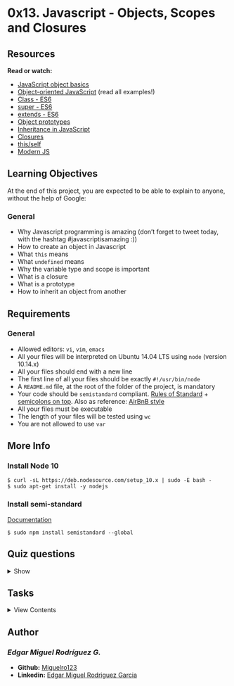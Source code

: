 # 0x13. Javascript - Objects, Scopes and Closures

## Resources

**Read or watch:**

- [JavaScript object basics](https://developer.mozilla.org/en-US/docs/Learn/JavaScript/Objects/Basics)
- [Object-oriented JavaScript](https://developer.mozilla.org/en-US/docs/Learn/JavaScript/Objects/Object-oriented_JS) (read all examples!)
- [Class - ES6](https://developer.mozilla.org/en-US/docs/Web/JavaScript/Reference/Classes)
- [super - ES6](https://developer.mozilla.org/en-US/docs/Web/JavaScript/Reference/Operators/super)
- [extends - ES6](https://developer.mozilla.org/en-US/docs/Web/JavaScript/Reference/Classes/extends)
- [Object prototypes](https://developer.mozilla.org/en-US/docs/Learn/JavaScript/Objects/Object_prototypes)
- [Inheritance in JavaScript](https://developer.mozilla.org/en-US/docs/Learn/JavaScript/Objects/Inheritance)
- [Closures](https://developer.mozilla.org/en-US/docs/Web/JavaScript/Closures)
- [this/self](https://alistapart.com/article/getoutbindingsituations/)
- [Modern JS](https://github.com/mbeaudru/modern-js-cheatsheet)

## Learning Objectives

At the end of this project, you are expected to be able to explain to anyone, without the help of Google:

### General

- Why Javascript programming is amazing (don’t forget to tweet today, with the hashtag #javascriptisamazing :))
- How to create an object in Javascript
- What `this` means
- What `undefined` means
- Why the variable type and scope is important
- What is a closure
- What is a prototype
- How to inherit an object from another

## Requirements

### General

- Allowed editors: `vi`, `vim`, `emacs`
- All your files will be interpreted on Ubuntu 14.04 LTS using `node` (version 10.14.x)
- All your files should end with a new line
- The first line of all your files should be exactly `#!/usr/bin/node`
- A `README.md` file, at the root of the folder of the project, is mandatory
- Your code should be `semistandard` compliant. [Rules of Standard](https://standardjs.com/rules.html) + [semicolons on top](https://github.com/standard/semistandard). Also as reference: [AirBnB style](https://github.com/airbnb/javascript)
- All your files must be executable
- The length of your files will be tested using `wc`
- You are not allowed to use `var`

## More Info

### Install Node 10

```
$ curl -sL https://deb.nodesource.com/setup_10.x | sudo -E bash -
$ sudo apt-get install -y nodejs
```

### Install semi-standard

[Documentation](https://github.com/standard/semistandard)

```
$ sudo npm install semistandard --global
```

## Quiz questions

<details>
<summary>Show</summary>
  
### Question #0

What is the output of this code?

```
function myFunction(a) {
    console.log(a);
}

myFunction(12);
```

- [ ] 1
- [x] 12
- [ ] 2

### Question #1

What is the output of this code?

```
const number = 12;
function myFunction(a) {
    console.log(a);
}

myFunction(number);
```

- [ ] 1
- [x] 12
- [ ] 2

### Question #2

What is the output of this code?

```
function myFunction(a) {
    console.log(a);
}

const number = 12;
myFunction(number);
```

- [ ] 1
- [x] 12
- [ ] 2

### Question #3

What is the output of this code?

```
const a = 12;

function myFunction(a) {
    console.log(a);
}

myFunction(89);
```

- [ ] 1
- [ ] 12
- [ ] 2
- [x] 89

### Question #4

What is the output of this code?

```
function myFunction(a) {
    console.log(a);
}

const a = 12;
myFunction(89);
```

- [ ] 1
- [ ] 12
- [ ] 2
- [x] 89

### Question #5

What is the output of this code?

```
const b = 79;
function myFunction(a) {
    console.log(a + b);
}

myFunction(10);
```

- [x] 89
- [ ] 10
- [ ] 79

### Question #6

What is the output of this code?

```
function myFunction(a) {
    console.log(a + b);
}

const b = 79;
myFunction(10);
```

- [ ] 10
- [ ] 79
- [x] 89

### Question #7

What is the output of this code?

```
let b = 1;

function myFunction(a) {
    console.log(a + b);
    b = a;
}

myFunction(3);
myFunction(4);
```

- [ ] 3, 4
- [x] 4, 7
- [ ] 3, 7
- [ ] 4, 3

</details>

## Tasks

<details>
<summary>View Contents</summary>

### [0. Rectangle #0](./0-rectangle.js)

Write an empty class `Rectangle` that defines a rectangle:

- You must use the `class` notation for defining your class

```
guillaume@ubuntu:~/0x13$ cat 0-main.js
#!/usr/bin/node
const Rectangle = require('./0-rectangle');

const r1 = new Rectangle();
console.log(r1);
console.log(r1.constructor);

guillaume@ubuntu:~/0x13$ ./0-main.js
Rectangle {}
[Function: Rectangle]
guillaume@ubuntu:~/0x13$ 
```

**Repo:**

* GitHub repository: `holbertonschool-higher_level_programming`
* Directory: `0x13-javascript_objects_scopes_closures`
* File: `0-rectangle.js`

### [1. Rectangle #1](./1-rectangle.js)

Write a class `Rectangle` that defines a rectangle:

- You must use the `class` notation for defining your class
- The constructor must take 2 arguments `w` and `h`
- Initialize the instance attribute `width` with the value of `w`
- Initialize the instance attribute `height` with the value of `h`

```
guillaume@ubuntu:~/0x13$ cat 1-main.js
#!/usr/bin/node
const Rectangle = require('./1-rectangle');

const r1 = new Rectangle(2, 3);
console.log(r1);
console.log(r1.width);
console.log(r1.height);

const r2 = new Rectangle(2, -3);
console.log(r2);
console.log(r2.width);
console.log(r2.height);

const r3 = new Rectangle(2);
console.log(r3);
console.log(r3.width);
console.log(r3.height);

guillaume@ubuntu:~/0x13$ ./1-main.js
Rectangle { width: 2, height: 3 }
2
3
Rectangle { width: 2, height: -3 }
2
-3
Rectangle { width: 2, height: undefined }
2
undefined
guillaume@ubuntu:~/0x13$ 
```

**Repo:**

* GitHub repository: `holbertonschool-higher_level_programming`
* Directory: `0x13-javascript_objects_scopes_closures`
* File: `1-rectangle.js`

### [2. Rectangle #2](./2-rectangle.js)

Write a class `Rectangle` that defines a rectangle:

- You must use the `class` notation for defining your class
- The constructor must take 2 arguments `w` and `h`
- Initialize the instance attribute `width` with the value of `w`
- Initialize the instance attribute `height` with the value of `h`
- If `w` or `h` is equal to 0 or not a positive integer, create an empty object

```
guillaume@ubuntu:~/0x13$ cat 2-main.js
#!/usr/bin/node
const Rectangle = require('./2-rectangle');

const r1 = new Rectangle(2, 3);
console.log(r1);
console.log(r1.width);
console.log(r1.height);

const r2 = new Rectangle(2, -3);
console.log(r2);
console.log(r2.width);
console.log(r2.height);

const r3 = new Rectangle(2);
console.log(r3);
console.log(r3.width);
console.log(r3.height);

const r4 = new Rectangle(2, 0);
console.log(r4);
console.log(r4.width);
console.log(r4.height);

guillaume@ubuntu:~/0x13$ ./2-main.js
Rectangle { width: 2, height: 3 }
2
3
Rectangle {}
undefined
undefined
Rectangle {}
undefined
undefined
Rectangle {}
undefined
undefined
guillaume@ubuntu:~/0x13$ 
```

**Repo:**

* GitHub repository: `holbertonschool-higher_level_programming`
* Directory: `0x13-javascript_objects_scopes_closures`
* File: `2-rectangle.js`

### [3. Rectangle #3 ](./3-rectangle.js)

Write a class `Rectangle` that defines a rectangle:

- You must use the `class` notation for defining your class
- The constructor must take 2 arguments: `w` and `h`
- Initialize the instance attribute `width` with the value of `w`
- Initialize the instance attribute `height` with the value of `h`
- If `w` or `h` is equal to 0 or not a positive integer, create an empty object
- Create an instance method called `print()` that prints the rectangle using the character `X`

```
guillaume@ubuntu:~/0x13$ cat 3-main.js
#!/usr/bin/node
const Rectangle = require('./3-rectangle');

const r1 = new Rectangle(2, 3);
r1.print();

const r2 = new Rectangle(10, 5);
r2.print();

guillaume@ubuntu:~/0x13$ ./3-main.js
XX
XX
XX
XXXXXXXXXX
XXXXXXXXXX
XXXXXXXXXX
XXXXXXXXXX
XXXXXXXXXX
guillaume@ubuntu:~/0x13$ 
```

**Repo:**

* GitHub repository: `holbertonschool-higher_level_programming`
* Directory: `0x13-javascript_objects_scopes_closures`
* File: `3-rectangle.js`

### [4. Rectangle #4](./4-rectangle.js)

Write a class `Rectangle` that defines a rectangle:

- You must use the `class` notation for defining your class
- The constructor must take 2 arguments: `w` and `h`
- Initialize the instance attribute `width` with the value of `w`
- Initialize the instance attribute `height` with the value of `h`
- If `w` or `h` is equal to 0 or not a positive integer, create an empty object
- Create an instance method called `print()` that prints the rectangle using the character `X`
- Create an instance method called `rotate()` that exchanges the `width` and the `height` of the rectangle
- Create an instance method called `double()` that multiples the `width` and the `height` of the rectangle by 2

```
guillaume@ubuntu:~/0x13$ cat 4-main.js
#!/usr/bin/node
const Rectangle = require('./4-rectangle');

const r1 = new Rectangle(2, 3);
console.log('Normal:');
r1.print();

console.log('Double:');
r1.double();
r1.print();

console.log('Rotate:');
r1.rotate();
r1.print();

guillaume@ubuntu:~/0x13$ ./4-main.js
Normal:
XX
XX
XX
Double:
XXXX
XXXX
XXXX
XXXX
XXXX
XXXX
Rotate:
XXXXXX
XXXXXX
XXXXXX
XXXXXX
guillaume@ubuntu:~/0x13$ 
```

**Repo:**

* GitHub repository: `holbertonschool-higher_level_programming`
* Directory: `0x13-javascript_objects_scopes_closures`
* File: `4-rectangle.js`

### [5. Square #0](./5-square.js)

Write a class `Square` that defines a square and inherits from `Rectangle` of `4-rectangle.js`:

- You must use the `class` notation for defining your class and `extends`
- The constructor must take 1 argument: `size`
- The constructor of `Rectangle` must be called (by using `super()`)

```
guillaume@ubuntu:~/0x13$ cat 5-main.js
#!/usr/bin/node
const Square = require('./5-square');

const s1 = new Square(4);
s1.print();
s1.double();
s1.print();

guillaume@ubuntu:~/0x13$ ./5-main.js
XXXX
XXXX
XXXX
XXXX
XXXXXXXX
XXXXXXXX
XXXXXXXX
XXXXXXXX
XXXXXXXX
XXXXXXXX
XXXXXXXX
XXXXXXXX
guillaume@ubuntu:~/0x13$ 
```

**Repo:**

* GitHub repository: `holbertonschool-higher_level_programming`
* Directory: `0x13-javascript_objects_scopes_closures`
* File: `5-square.js`

### [6. Square #1](./6-square.js)

Write a class `Square` that defines a square and inherits from `Square` of `5-square.js`:

- You must use the `class` notation for defining your class and `extends`
- Create an instance method called `charPrint(c)` that prints the rectangle using the character `c`
  - If `c` is `undefined`, use the character `X`

```
guillaume@ubuntu:~/0x13$ cat 6-main.js
#!/usr/bin/node
const Square = require('./6-square');

const s1 = new Square(4);
s1.charPrint();

s1.charPrint('C');

guillaume@ubuntu:~/0x13$ ./6-main.js
XXXX
XXXX
XXXX
XXXX
CCCC
CCCC
CCCC
CCCC
guillaume@ubuntu:~/0x13$ 
```

**Repo:**

* GitHub repository: `holbertonschool-higher_level_programming`
* Directory: `0x13-javascript_objects_scopes_closures`
* File: `6-square.js`

### [7. Occurrences](./7-occurrences.js)

Write a function that returns the number of occurrences in a list:

- Prototype: `exports.nbOccurences = function (list, searchElement)`

```
guillaume@ubuntu:~/0x13$ cat 7-main.js
#!/usr/bin/node
const nbOccurences = require('./7-occurrences').nbOccurences;

console.log(nbOccurences([1, 2, 3, 4, 5, 6], 3));
console.log(nbOccurences([3, 2, 3, 4, 5, 3, 3], 3));
console.log(nbOccurences(["H", 12, "c", "H", "Holberton", 8], "H"));

guillaume@ubuntu:~/0x13$ ./7-main.js
1
4
2
guillaume@ubuntu:~/0x13$ 
```

**Repo:**

* GitHub repository: `holbertonschool-higher_level_programming`
* Directory: `0x13-javascript_objects_scopes_closures`
* File: `7-occurrences.js`

### [8. Esrever](./8-esrever.js)

Write a function that returns the reversed version of a list:

- Prototype: `exports.esrever = function (list)`
- You are not allow to use the built-in method `reverse`

```
guillaume@ubuntu:~/0x13$ cat 8-main.js
#!/usr/bin/node
const esrever = require('./8-esrever').esrever;

console.log(esrever([1, 2, 3, 4, 5]));
console.log(esrever(["Holberton", 89, { id: 12 }, "String"]));

guillaume@ubuntu:~/0x13$ ./8-main.js
[ 5, 4, 3, 2, 1 ]
[ 'String', { id: 12 }, 89, 'Holberton' ]
guillaume@ubuntu:~/0x13$ 
```

**Repo:**

* GitHub repository: `holbertonschool-higher_level_programming`
* Directory: `0x13-javascript_objects_scopes_closures`
* File: `8-esrever.js`

### [9. Log me](./9-logme.js)

Write a function that prints the number of arguments already printed and the new argument value. (see example below)

- Prototype: `exports.logMe = function (item)`
- Output format: `<number arguments already printed>: <current argument value>`

```
guillaume@ubuntu:~/0x13$ cat 9-main.js
#!/usr/bin/node
const logMe = require('./9-logme').logMe;

logMe("Hello");
logMe("Holberton");
logMe("School");

guillaume@ubuntu:~/0x13$ ./9-main.js
0: Hello
1: Holberton
2: School
guillaume@ubuntu:~/0x13$ 
```

**Repo:**

* GitHub repository: `holbertonschool-higher_level_programming`
* Directory: `0x13-javascript_objects_scopes_closures`
* File: `9-logme.js`

### [10. Number conversion](./10-converter.js)

Write a function that converts a number from base 10 to another base passed as argument:

- Prototype: `exports.converter = function (base)`
- You are not allowed to import any file
- You are not allowed to declare any new variable (`var`, `let`, etc..)

```
guillaume@ubuntu:~/0x13$ cat 10-main.js
#!/usr/bin/node
const converter = require('./10-converter').converter;

let myConverter = converter(10);

console.log(myConverter(2));
console.log(myConverter(12));
console.log(myConverter(89));


myConverter = converter(16);

console.log(myConverter(2));
console.log(myConverter(12));
console.log(myConverter(89));

guillaume@ubuntu:~/0x13$ ./10-main.js
2
12
89
2
c
59
guillaume@ubuntu:~/0x13$ 
```

**Repo:**

* GitHub repository: `holbertonschool-higher_level_programming`
* Directory: `0x13-javascript_objects_scopes_closures`
* File: `10-converter.js`

### [11. Factor index #advanced](./100-map.js)

Write a script that imports an array and computes a new array.

- Your script must import `list` from the file `100-data.js`
- You must use a `map`. [Tips](https://developer.mozilla.org/en-US/docs/Web/JavaScript/Reference/Global_Objects/Array/map?v=control)
- A new list must be created with each value equal to the value of the initial list, multipled by the index in the list
- Print both the initial list and the new list

```
guillaume@ubuntu:~/0x13$ cat 100-data.js
#!/usr/bin/node
exports.list = [1, 2, 3, 4, 5];
guillaume@ubuntu:~/0x13$ ./100-map.js 
[ 1, 2, 3, 4, 5 ]
[ 0, 2, 6, 12, 20 ]
guillaume@ubuntu:~/0x13$ 
```

**Repo:**

* GitHub repository: `holbertonschool-higher_level_programming`
* Directory: `0x13-javascript_objects_scopes_closures`
* File: `100-map.js`

### 12. Sorted occurences #advanced

Write a script that imports a dictionary of occurrences by user id and computes a dictionary of user ids by occurrence.

- Your script must import `dict` from the file `101-data.js`
- In the new dictionary:
  - A key is a number of occurrences
  - A value is the list of user ids
- Print the new dictionary at the end

```
guillaume@ubuntu:~/0x13$ cat 101-data.js
#!/usr/bin/node
exports.dict = {
  89: 1,
  90: 2,
  91: 1,
  92: 3,
  93: 1,
  94: 2
};
guillaume@ubuntu:~/0x13$ ./101-sorted.js 
{ '1': [ '89', '91', '93' ], '2': [ '90', '94' ], '3': [ '92' ] }
guillaume@ubuntu:~/0x13$ 
```

**Repo:**

* GitHub repository: `holbertonschool-higher_level_programming`
* Directory: `0x13-javascript_objects_scopes_closures`
* File: `101-sorted.js`

### [13. Concat files #advanced](./102-concat.js)

Write a script that concats 2 files.

- The first argument is the file path of the first source file
- The second argument is the file path of the second source file
- The third argument is the file path of the destination

```
guillaume@ubuntu:~/0x13$ cat fileA
C is fun!
guillaume@ubuntu:~/0x13$ cat fileB
Python is Cool!!!
guillaume@ubuntu:~/0x13$ ./102-concat.js fileA fileB fileC
guillaume@ubuntu:~/0x13$ cat fileC
C is fun!
Python is Cool!!!
guillaume@ubuntu:~/0x13$ 
```

**Repo:**

* GitHub repository: `holbertonschool-higher_level_programming`
* Directory: `0x13-javascript_objects_scopes_closures`
* File: `102-concat.js`

</details>

## Author
### _Edgar Miguel Rodríguez G._

- **Github:** [Miguelro123](https://github.com/Miguelro123) 
- **Linkedin:** [Edgar Miguel Rodriguez Garcia](https://www.linkedin.com/in/edgar-miguel-rodriguez-garcia-20a5281a2/)
